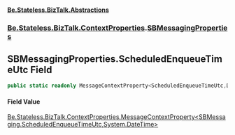 #### [Be.Stateless.BizTalk.Abstractions](README.md 'README')
### [Be.Stateless.BizTalk.ContextProperties](Be.Stateless.BizTalk.ContextProperties.md 'Be.Stateless.BizTalk.ContextProperties').[SBMessagingProperties](SBMessagingProperties.md 'Be.Stateless.BizTalk.ContextProperties.SBMessagingProperties')

## SBMessagingProperties.ScheduledEnqueueTimeUtc Field

```csharp
public static readonly MessageContextProperty<ScheduledEnqueueTimeUtc,DateTime> ScheduledEnqueueTimeUtc;
```

#### Field Value
[Be.Stateless.BizTalk.ContextProperties.MessageContextProperty&lt;](MessageContextProperty_T,TR_.md 'Be.Stateless.BizTalk.ContextProperties.MessageContextProperty<T,TR>')[SBMessaging.ScheduledEnqueueTimeUtc](https://docs.microsoft.com/en-us/dotnet/api/SBMessaging.ScheduledEnqueueTimeUtc 'SBMessaging.ScheduledEnqueueTimeUtc')[,](MessageContextProperty_T,TR_.md 'Be.Stateless.BizTalk.ContextProperties.MessageContextProperty<T,TR>')[System.DateTime](https://docs.microsoft.com/en-us/dotnet/api/System.DateTime 'System.DateTime')[&gt;](MessageContextProperty_T,TR_.md 'Be.Stateless.BizTalk.ContextProperties.MessageContextProperty<T,TR>')
